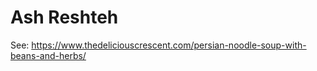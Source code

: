 # Ash Reshteh

See: <https://www.thedeliciouscrescent.com/persian-noodle-soup-with-beans-and-herbs/>
